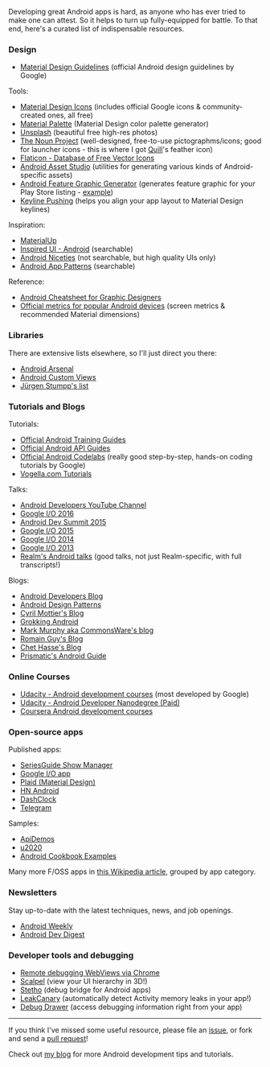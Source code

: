 Developing great Android apps is hard, as anyone who has ever tried to make one can attest. So it helps to turn up fully-equipped for battle. To that end, here's a curated list of indispensable resources.


### Design

- [Material Design Guidelines][55] (official Android design guidelines by Google)

Tools:

- [Material Design Icons][51] (includes official Google icons & community-created ones, all free)
- [Material Palette][50] (Material Design color palette generator)
- [Unsplash][57] (beautiful free high-res photos)
- [The Noun Project][58] (well-designed, free-to-use pictographms/icons; good for launcher icons - this is where I got [Quill][53]'s feather icon)
- [Flaticon - Database of Free Vector Icons][48]
- [Android Asset Studio][40] (utilities for generating various kinds of Android-specific assets)
- [Android Feature Graphic Generator][52] (generates feature graphic for your Play Store listing - [example][53])
- [Keyline Pushing][54] (helps you align your app layout to Material Design keylines)

Inspiration:

- [MaterialUp][49]
- [Inspired UI - Android][44] (searchable)
- [Android Niceties][45] (not searchable, but high quality UIs only)
- [Android App Patterns][46] (searchable)

Reference:

- [Android Cheatsheet for Graphic Designers][47]
- [Official metrics for popular Android devices][56] (screen metrics & recommended Material dimensions)


### Libraries

There are extensive lists elsewhere, so I'll just direct you there:

- [Android Arsenal][60]
- [Android Custom Views][61]
- [Jürgen Stumpp's list][62]


### Tutorials and Blogs

Tutorials:

- [Official Android Training Guides][26]
- [Official Android API Guides][27]
- [Official Android Codelabs][36] (really good step-by-step, hands-on coding tutorials by Google)
- [Vogella.com Tutorials][32]

Talks:

- [Android Developers YouTube Channel][29]
- [Google I/O 2016][35]
- [Android Dev Summit 2015][37]
- [Google I/O 2015][34]
- [Google I/O 2014][30]
- [Google I/O 2013][31]
- [Realm's Android talks][38] (good talks, not just Realm-specific, with full transcripts!)

Blogs:

- [Android Developers Blog][20]
- [Android Design Patterns][21]
- [Cyril Mottier's Blog][33]
- [Grokking Android][22]
- [Mark Murphy aka CommonsWare's blog][29]
- [Romain Guy's Blog][24]
- [Chet Hasse's Blog][25]
- [Prismatic's Android Guide][28]


### Online Courses

- [Udacity - Android development courses][70] (most developed by Google)
- [Udacity - Android Developer Nanodegree (Paid)][71]
- [Coursera Android development courses][72]


### Open-source apps

Published apps:

- [SeriesGuide Show Manager][1]
- [Google I/O app][2]
- [Plaid (Material Design)][10]
- [HN Android][5]
- [DashClock][6]
- [Telegram][8]

Samples:

- [ApiDemos][4]
- [u2020][3]
- [Android Cookbook Examples][9]

Many more F/OSS apps in [this Wikipedia article][7], grouped by app category.


### Newsletters

Stay up-to-date with the latest techniques, news, and job openings.

- [Android Weekly][90]
- [Android Dev Digest][91]


### Developer tools and debugging

- [Remote debugging WebViews via Chrome][81]
- [Scalpel][82] (view your UI hierarchy in 3D!)
- [Stetho][83] (debug bridge for Android apps)
- [LeakCanary][84] (automatically detect Activity memory leaks in your app!)
- [Debug Drawer][85] (access debugging information right from your app)


-----

If you think I've missed some useful resource, please file an [issue](https://github.com/vickychijwani/android-dev/issues), or fork and send a [pull request](https://github.com/vickychijwani/android-dev/pulls)!

Check out [my blog](http://vickychijwani.me/) for more Android development tips and tutorials.


[1]: https://github.com/UweTrottmann/SeriesGuide
[2]: http://code.google.com/p/iosched/
[3]: https://github.com/JakeWharton/u2020
[4]: http://developer.android.com/samples/index.html
[5]: https://github.com/manmal/hn-android/
[6]: https://code.google.com/p/dashclock/
[7]: http://en.wikipedia.org/wiki/List_of_free_and_open-source_Android_applications
[8]: https://github.com/DrKLO/Telegram
[9]: https://github.com/IanDarwin/Android-Cookbook-Examples
[10]: https://github.com/nickbutcher/plaid

[20]: http://android-developers.blogspot.com/
[21]: http://www.androiddesignpatterns.com/
[22]: http://www.grokkingandroid.com/
[23]: http://cyrilmottier.com/
[24]: http://www.curious-creature.com/
[25]: http://graphics-geek.blogspot.com/
[26]: http://developer.android.com/training/index.html
[27]: http://developer.android.com/guide/index.html
[28]: https://github.com/nstevens/androidguide/wiki
[29]: https://www.youtube.com/user/androiddevelopers
[30]: https://www.youtube.com/playlist?list=PLCHiSeaFvm6RE9ypBzJtHnb87qh6sjUlk
[31]: https://www.youtube.com/playlist?list=PLWz5rJ2EKKc9WGUwq2gQ-coU3fSyexgOx
[32]: http://www.vogella.com/tutorials/android.html
[33]: https://commonsware.com/blog/
[34]: https://www.youtube.com/playlist?list=PLOU2XLYxmsIJkggzcouEOEcnjDIyJNyAN
[35]: https://www.youtube.com/playlist?list=PLWz5rJ2EKKc8jQTUYvIfqA9lMvSGQWtte
[36]: https://codelabs.developers.google.com/?cat=Android
[37]: https://www.youtube.com/playlist?list=PLWz5rJ2EKKc_Tt7q77qwyKRgytF1RzRx8
[38]: https://realm.io/news/tags/android/

[40]: https://romannurik.github.io/AndroidAssetStudio/
[41]: unused
[42]: unused
[43]: https://developer.android.com/design/material/index.html
[44]: http://android.inspired-ui.com/
[45]: http://androidniceties.tumblr.com/
[46]: http://www.android-app-patterns.com/
[47]: http://petrnohejl.github.io/Android-Cheatsheet-For-Graphic-Designers/
[48]: http://www.flaticon.com/
[49]: http://www.materialup.com/
[50]: http://materialpalette.com/
[51]: http://materialdesignicons.com/
[52]: http://www.norio.be/android-feature-graphic-generator/
[53]: https://github.com/vickychijwani/quill
[54]: https://play.google.com/store/apps/details?id=com.faizmalkani.keylines&hl=en
[55]: https://material.io/spec/
[56]: https://material.io/devices/
[57]: https://unsplash.com/collections
[58]: https://thenounproject.com

[60]: http://android-arsenal.com/
[61]: http://androidcustomviews.com/
[62]: https://github.com/JStumpp/awesome-android

[70]: https://www.udacity.com/courses/android
[71]: https://www.udacity.com/course/android-developer-nanodegree-by-google--nd801
[72]: https://www.coursera.org/courses?_facet_changed_=true&domains=computer-science&query=android

[80]: https://developer.android.com/studio/index.html
[81]: https://developer.chrome.com/devtools/docs/remote-debugging#debugging-webviews
[82]: https://github.com/JakeWharton/scalpel
[83]: http://facebook.github.io/stetho/
[84]: https://github.com/square/leakcanary
[85]: https://github.com/palaima/DebugDrawer

[90]: http://androidweekly.net/
[91]: https://www.androiddevdigest.com/
